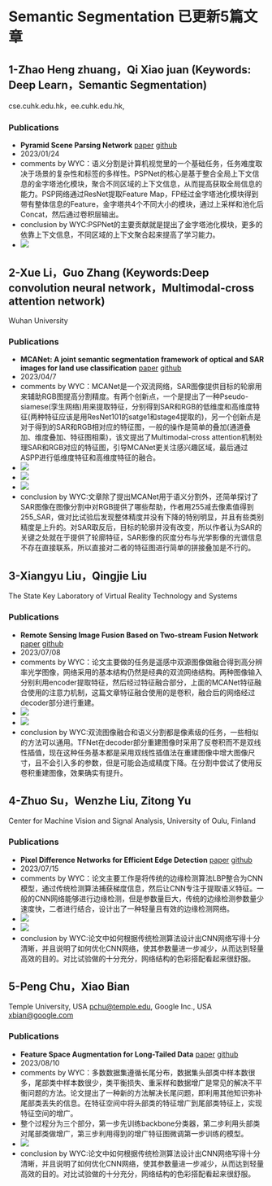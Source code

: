 # Semantic Segmentation 已更新5篇文章

## 1-Zhao Heng zhuang，Qi Xiao juan (Keywords: Deep Learn，Semantic Segmentation)

cse.cuhk.edu.hk，ee.cuhk.edu.hk,

### Publications

   - **Pyramid Scene Parsing Network**   [paper](https://arxiv.org/abs/1612.01105)  [github](https://github.com/hszhao/semseg)
   - 2023/01/24
   - comments by WYC：语义分割是计算机视觉里的一个基础任务，任务难度取决于场景的复杂性和标签的多样性。PSPNet的核心是基于整合全局上下文信息的金字塔池化模块，聚合不同区域的上下文信息，从而提高获取全局信息的能力。PSP网络通过ResNet提取Feature Map，FP经过金字塔池化模块得到带有整体信息的Feature，金字塔共4个不同大小的模块，通过上采样和池化后Concat，然后通过卷积层输出。
   - conclusion by WYC:PSPNet的主要贡献就是提出了金字塔池化模块，更多的依靠上下文信息，不同区域的上下文聚合起来提高了学习能力。
   - ![](./images/pspnet1.jpg)

## 2-Xue Li，Guo Zhang (Keywords:Deep convolution neural network，Multimodal-cross attention network)

Wuhan University

### Publications

   - **MCANet: A joint semantic segmentation framework of optical and SAR images for land use classification**   [paper](https://www.sciencedirect.com/science/article/pii/S0303243421003457)  [github](https://github.com/yisun98/SOLC)
   - 2023/04/7
   - comments by WYC：MCANet是一个双流网络，SAR图像提供目标的轮廓用来辅助RGB图提高分割精度。有两个创新点，一个是提出了一种Pseudo-siamese(孪生网络)用来提取特征，分别得到SAR和RGB的低维度和高维度特征(两种特征应该是用ResNet101的satge1和stage4提取的)，另一个创新点是对于得到的SAR和RGB相对应的特征图，一般的操作是简单的叠加(通道叠加、维度叠加、特征图相乘)，该文提出了Multimodal-cross attention机制处理SAR和RGB对应的特征图，引导MCANet更关注感兴趣区域，最后通过ASPP进行低维度特征和高维度特征的融合。
   - ![](./images/MCANet_model.jpg)
   - ![](./images/MCANet_encoder.jpg)
   - ![](./images/MCANet_attention.jpg)
   - conclusion by WYC:文章除了提出MCANet用于语义分割外，还简单探讨了SAR图像在图像分割中对RGB提供了哪些帮助，作者用255减去像素值得到255_SAR，做对比试验后发现整体精度并没有下降的特别明显，并且有些类别精度是上升的。对SAR取反后，目标的轮廓并没有改变，所以作者认为SAR的关键之处就在于提供了轮廓特征，SAR影像的灰度分布与光学影像的光谱信息不存在直接联系，所以直接对二者的特征图进行简单的拼接叠加是不行的。

## 3-Xiangyu Liu，Qingjie Liu

The State Key Laboratory of Virtual Reality Technology and Systems

### Publications

   - **Remote Sensing Image Fusion Based on Two-stream Fusion Network**   [paper](https://www.sciencedirect.com/science/article/pii/S1566253517308060)  [github](https://github.com/huangshanshan33/Remote_Sensing_Image_Fusion/tree/main)
   - 2023/07/08
   - comments by WYC：论文主要做的任务是遥感中双源图像做融合得到高分辨率光学图像，网络采用的基本结构仍然是经典的双流网络结构。两种图像输入分别利用encoder提取特征，然后经过特征融合部分，上面的MCANet特征融合使用的注意力机制，这篇文章特征融合使用的是卷积，融合后的网络经过decoder部分进行重建。
   - ![](./images/tf1.png)
   - ![](./images/tf2.png)
   - conclusion by WYC:双流图像融合和语义分割都是像素级的任务，一些相似的方法可以通用。TFNet在decoder部分重建图像时采用了反卷积而不是双线性插值，现在这种任务基本都是采用双线性插值法在重建图像中增大图像尺寸，且不会引入多的参数，但是可能会造成精度下降。在分割中尝试了使用反卷积重建图像，效果确实有提升。
   
## 4-Zhuo Su，Wenzhe Liu, Zitong Yu

Center for Machine Vision and Signal Analysis, University of Oulu, Finland

### Publications

   - **Pixel Difference Networks for Efficient Edge Detection**   [paper](https://openaccess.thecvf.com/content/ICCV2021/papers/Su_Pixel_Difference_Networks_for_Efficient_Edge_Detection_ICCV_2021_paper.pdf)  [github](https://github.com/hellozhuo/pidinet)
   - 2023/07/15
   - comments by WYC：论文主要工作是将传统的边缘检测算法LBP整合为CNN模型，通过传统检测算法捕获梯度信息，然后让CNN专注于提取语义特征。一般的CNN网络能够进行边缘检测，但是参数量巨大，传统的边缘检测参数量少速度快，二者进行结合，设计出了一种轻量且有效的边缘检测网络。
   - ![](./images/pidi_1.png)
   - ![](./images/pidi_2.png)
   - conclusion by WYC:论文中如何根据传统检测算法设计出CNN网络写得十分清晰，并且说明了如何优化CNN网络，使其参数量进一步减少，从而达到轻量高效的目的。对比试验做的十分充分，网络结构的色彩搭配看起来很舒服。

## 5-Peng Chu，Xiao Bian

Temple University, USA pchu@temple.edu, Google Inc., USA xbian@google.com

### Publications

   - **Feature Space Augmentation for Long-Tailed Data**   [paper](https://arxiv.org/pdf/2008.03673.pdf)  [github](https://github.com/SSRSGJYD/Feature-Space-Augmentation-for-Long-Tailed-Data/tree/main)
   - 2023/08/10
   - comments by WYC：多数数据集遵循长尾分布，数据集头部类中样本数很多，尾部类中样本数很少，类平衡损失、重采样和数据增广是常见的解决不平衡问题的方法。论文提出了一种新的方法解决长尾问题，即利用其他知识弥补尾部类丢失的信息。在特征空间中将头部类的特征增广到尾部类特征上，实现特征空间的增广。
   - 整个过程分为三个部分，第一步先训练backbone分类器，第二步利用头部类对尾部类做增广，第三步利用得到的增广特征图微调第一步训练的模型。
   - ![](./images/FSA_2.png)
   - conclusion by WYC:论文中如何根据传统检测算法设计出CNN网络写得十分清晰，并且说明了如何优化CNN网络，使其参数量进一步减少，从而达到轻量高效的目的。对比试验做的十分充分，网络结构的色彩搭配看起来很舒服。

